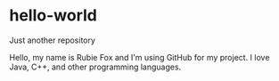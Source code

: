 # hello-world
Just another repository

Hello, my name is Rubie Fox and I'm using GitHub for my project.
I love Java, C++, and other programming languages.
